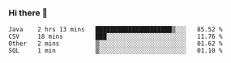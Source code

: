 ### Hi there 👋


<!--START_SECTION:waka-->
```text
Java    2 hrs 13 mins   █████████████████████▒░░░   85.52 % 
CSV     18 mins         ███░░░░░░░░░░░░░░░░░░░░░░   11.76 % 
Other   2 mins          ▒░░░░░░░░░░░░░░░░░░░░░░░░   01.62 % 
SQL     1 min           ▒░░░░░░░░░░░░░░░░░░░░░░░░   01.10 % 
```
<!--END_SECTION:waka-->

<!--
**ssrahul96/ssrahul96** is a ✨ _special_ ✨ repository because its `README.md` (this file) appears on your GitHub profile.

Here are some ideas to get you started:

- 🔭 I’m currently working on ...
- 🌱 I’m currently learning ...
- 👯 I’m looking to collaborate on ...
- 🤔 I’m looking for help with ...
- 💬 Ask me about ...
- 📫 How to reach me: ...
- 😄 Pronouns: ...
- ⚡ Fun fact: ...
-->
